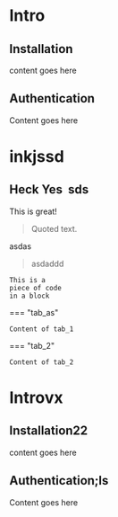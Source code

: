 # Intro

## Installation

content goes here

## Authentication

Content goes here

# inkjssd

## Heck Yes  sds

This is great!

> Quoted text.

asdas

> asdaddd

~~~~
This is a 
piece of code 
in a block
~~~~

=== "tab_as"

    Content of tab_1  

=== "tab_2"

    Content of tab_2  
# Introvx

## Installation22

content goes here

## Authentication;ls

Content goes here
